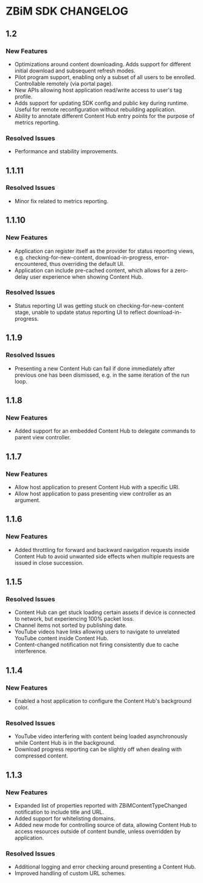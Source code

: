 # ZBiM SDK CHANGELOG

## 1.2

### New Features
* Optimizations around content downloading. Adds support for different initial download and subsequent refresh modes.
* Pilot program support, enabling only a subset of all users to be enrolled. Controllable remotely (via portal page).
* New APIs allowing host application read/write access to user's tag profile. 
* Adds support for updating SDK config and public key during runtime. Useful for remote reconfiguration without rebuilding application.
* Ability to annotate different Content Hub entry points for the purpose of metrics reporting.

### Resolved Issues
* Performance and stability improvements.

## 1.1.11

### Resolved Issues
* Minor fix related to metrics reporting. 

## 1.1.10

### New Features
* Application can register itself as the provider for status reporting views, e.g. checking-for-new-content, download-in-progress, error-encountered, thus overriding the default UI.
* Application can include pre-cached content, which allows for a zero-delay user experience when showing Content Hub. 

### Resolved Issues
* Status reporting UI was getting stuck on checking-for-new-content stage, unable to update status reporting UI to reflect download-in-progress.

## 1.1.9

### Resolved Issues
* Presenting a new Content Hub can fail if done immediately after previous one has been dismissed, e.g. in the same iteration of the run loop. 

## 1.1.8

### New Features
* Added support for an embedded Content Hub to delegate commands to parent view controller.

## 1.1.7

### New Features
* Allow host application to present Content Hub with a specific URI.
* Allow host application to pass presenting view controller as an argument.

## 1.1.6

### New Features
* Added throttling for forward and backward navigation requests inside Content Hub to avoid unwanted side effects when multiple requests are issued in close succession.

## 1.1.5

### Resolved Issues
* Content Hub can get stuck loading certain assets if device is connected to network, but experiencing 100% packet loss.
* Channel items not sorted by publishing date.
* YouTube videos have links allowing users to navigate to unrelated YouTube content inside Content Hub.
* Content-changed notification not firing consistently due to cache interference.

## 1.1.4

### New Features
* Enabled a host application to configure the Content Hub's background color.

### Resolved Issues
* YouTube video interfering with content being loaded asynchronously while Content Hub is in the background.
* Download progress reporting can be slightly off when dealing with compressed content.

## 1.1.3

### New Features
* Expanded list of properties reported with ZBiMContentTypeChanged notification to include title and URL.
* Added support for whitelisting domains.
* Added new mode for controlling source of data, allowing Content Hub to access resources outside of content bundle, unless overridden by application.

### Resolved Issues
* Additional logging and error checking around presenting a Content Hub.
* Improved handling of custom URL schemes.
